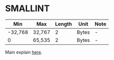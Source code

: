 # SMALLINT

Min | Max | Length | Unit | Note
---|---|---|---|---|
-32,768 | 32,767 | 2 |  Bytes | -
0 | 65,535 | 2 |  Bytes | -

Main explain [here](./int.md).
